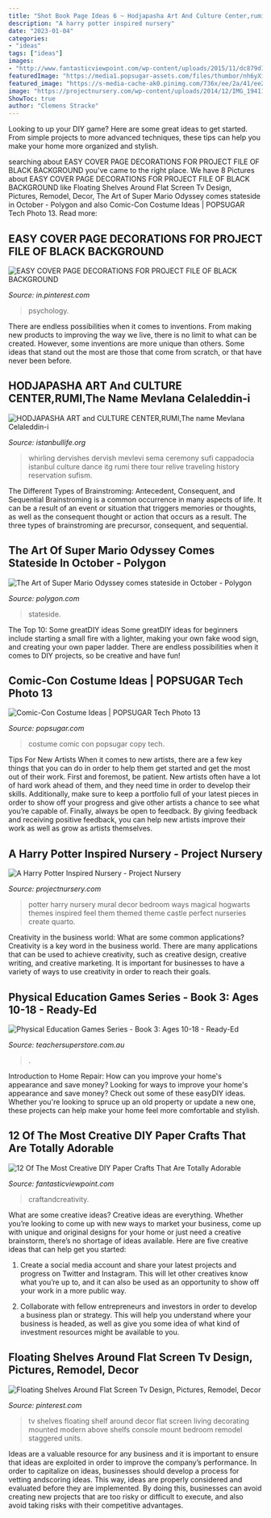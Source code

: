 ```yaml
---
title: "Shot Book Page Ideas 6 ~ Hodjapasha Art And Culture Center,rumi,the Name Mevlana Celaleddin-i"
description: "A harry potter inspired nursery"
date: "2023-01-04"
categories:
- "ideas"
tags: ["ideas"]
images:
- "http://www.fantasticviewpoint.com/wp-content/uploads/2015/11/dc879d1c614806c404a75cbc3a8fa746-634x634.jpg"
featuredImage: "https://media1.popsugar-assets.com/files/thumbor/nh6yXiLPGElGiMW4oqrHxuih8uQ/fit-in/728xorig/filters:format_auto-!!-:strip_icc-!!-/2012/03/12/1/192/1922507/3614948e4fda977a_141594105/i/Comic-Con-Costume-Ideas.jpg"
featured_image: "https://s-media-cache-ak0.pinimg.com/736x/ee/2a/41/ee2a41478faafabeca33697986adf4c8.jpg"
image: "https://projectnursery.com/wp-content/uploads/2014/12/IMG_19411-768x1024.jpg"
ShowToc: true
author: "Clemens Stracke"
---
```



Looking to up your DIY game? Here are some great ideas to get started. From simple projects to more advanced techniques, these tips can help you make your home more organized and stylish.

	

		
searching about EASY COVER PAGE DECORATIONS FOR PROJECT FILE OF BLACK BACKGROUND you've came to the right place. We have 8 Pictures about EASY COVER PAGE DECORATIONS FOR PROJECT FILE OF BLACK BACKGROUND like Floating Shelves Around Flat Screen Tv Design, Pictures, Remodel, Decor, The Art of Super Mario Odyssey comes stateside in October - Polygon and also Comic-Con Costume Ideas | POPSUGAR Tech Photo 13. Read more:
		
    
## EASY COVER PAGE DECORATIONS FOR PROJECT FILE OF BLACK BACKGROUND

<img loading=lazy src="https://i.pinimg.com/736x/40/53/35/4053359f11149426461e427f5a8a1f2c.jpg" onerror="this.onerror=null;this.src='https://tse2.mm.bing.net/th?id=OIP.K8jKMtg5UNtnfCJ_ZaPSFwHaJ3&amp;pid=15.1';" alt="EASY COVER PAGE DECORATIONS FOR PROJECT FILE OF BLACK BACKGROUND">

_Source: in.pinterest.com_

>psychology. 

	

There are endless possibilities when it comes to inventions. From making new products to improving the way we live, there is no limit to what can be created. However, some inventions are more unique than others. Some ideas that stand out the most are those that come from scratch, or that have never been before.

    
## HODJAPASHA ART And CULTURE CENTER,RUMI,The Name Mevlana Celaleddin-i

<img loading=lazy src="http://www.istanbullife.org/hodjapasha-culture-center/hodjapasha-dervish-show4-small.jpg" onerror="this.onerror=null;this.src='https://tse4.mm.bing.net/th?id=OIP.rKBOiF7-j_L8PATMJQvbBgAAAA&amp;pid=15.1';" alt="HODJAPASHA ART and CULTURE CENTER,RUMI,The name Mevlana Celaleddin-i">

_Source: istanbullife.org_

>whirling dervishes dervish mevlevi sema ceremony sufi cappadocia istanbul culture dance itg rumi there tour relive traveling history reservation sufism. 

	

The Different Types of Brainstroming: Antecedent, Consequent, and Sequential
Brainstroming is a common occurrence in many aspects of life. It can be a result of an event or situation that triggers memories or thoughts, as well as the consequent thought or action that occurs as a result. The three types of brainstroming are precursor, consequent, and sequential.

    
## The Art Of Super Mario Odyssey Comes Stateside In October - Polygon

<img loading=lazy src="https://cdn.vox-cdn.com/thumbor/quroIpaGgOCRyU_j-1NNGl-S7Wo=/0x0:3500x2000/1820x1213/filters:focal(833x893:1393x1453)/cdn.vox-cdn.com/uploads/chorus_image/image/63220255/DTF4wWAV4AEoOET.0.jpg" onerror="this.onerror=null;this.src='https://tse4.mm.bing.net/th?id=OIP.ER7h8XPTrkrY4mFnIK2URAHaE7&amp;pid=15.1';" alt="The Art of Super Mario Odyssey comes stateside in October - Polygon">

_Source: polygon.com_

>stateside. 

	

The Top 10: Some greatDIY ideas
Some greatDIY ideas for beginners include starting a small fire with a lighter, making your own fake wood sign, and creating your own paper ladder. There are endless possibilities when it comes to DIY projects, so be creative and have fun!

    
## Comic-Con Costume Ideas | POPSUGAR Tech Photo 13

<img loading=lazy src="https://media1.popsugar-assets.com/files/thumbor/nh6yXiLPGElGiMW4oqrHxuih8uQ/fit-in/728xorig/filters:format_auto-!!-:strip_icc-!!-/2012/03/12/1/192/1922507/3614948e4fda977a_141594105/i/Comic-Con-Costume-Ideas.jpg" onerror="this.onerror=null;this.src='https://tse4.mm.bing.net/th?id=OIP.kE1h6IMzdZtpbmu8PY2dZQHaLK&amp;pid=15.1';" alt="Comic-Con Costume Ideas | POPSUGAR Tech Photo 13">

_Source: popsugar.com_

>costume comic con popsugar copy tech. 

	

Tips For New Artists
When it comes to new artists, there are a few key things that you can do in order to help them get started and get the most out of their work. First and foremost, be patient. New artists often have a lot of hard work ahead of them, and they need time in order to develop their skills. Additionally, make sure to keep a portfolio full of your latest pieces in order to show off your progress and give other artists a chance to see what you’re capable of. Finally, always be open to feedback. By giving feedback and receiving positive feedback, you can help new artists improve their work as well as grow as artists themselves.

    
## A Harry Potter Inspired Nursery - Project Nursery

<img loading=lazy src="https://projectnursery.com/wp-content/uploads/2014/12/IMG_19411-768x1024.jpg" onerror="this.onerror=null;this.src='https://tse3.mm.bing.net/th?id=OIP.6sNX8cBkvpdPQfNqcZg_VgHaJ4&amp;pid=15.1';" alt="A Harry Potter Inspired Nursery - Project Nursery">

_Source: projectnursery.com_

>potter harry nursery mural decor bedroom ways magical hogwarts themes inspired feel them themed theme castle perfect nurseries create quarto. 

	

Creativity in the business world: What are some common applications?
Creativity is a key word in the business world. There are many applications that can be used to achieve creativity, such as creative design, creative writing, and creative marketing. It is important for businesses to have a variety of ways to use creativity in order to reach their goals.

    
## Physical Education Games Series - Book 3: Ages 10-18 - Ready-Ed

<img loading=lazy src="https://www.teachersuperstore.com.au/assets/full/REP-998.jpg?20171030130625" onerror="this.onerror=null;this.src='https://tse1.mm.bing.net/th?id=OIP.ZcquTdRCnve63vOstrbDmAHaKj&amp;pid=15.1';" alt="Physical Education Games Series - Book 3: Ages 10-18 - Ready-Ed">

_Source: teachersuperstore.com.au_

>. 

	

Introduction to Home Repair: How can you improve your home's appearance and save money?
Looking for ways to improve your home's appearance and save money? Check out some of these easyDIY ideas. Whether you're looking to spruce up an old property or update a new one, these projects can help make your home feel more comfortable and stylish.

    
## 12 Of The Most Creative DIY Paper Crafts That Are Totally Adorable

<img loading=lazy src="http://www.fantasticviewpoint.com/wp-content/uploads/2015/11/dc879d1c614806c404a75cbc3a8fa746-634x634.jpg" onerror="this.onerror=null;this.src='https://tse2.mm.bing.net/th?id=OIP.xJJqO3XU3N6lFcrth9pSwAHaHa&amp;pid=15.1';" alt="12 Of The Most Creative DIY Paper Crafts That Are Totally Adorable">

_Source: fantasticviewpoint.com_

>craftandcreativity. 

	

What are some creative ideas?
Creative ideas are everything. Whether you’re looking to come up with new ways to market your business, come up with unique and original designs for your home or just need a creative brainstorm, there’s no shortage of ideas available. Here are five creative ideas that can help get you started:
1. Create a social media account and share your latest projects and progress on Twitter and Instagram. This will let other creatives know what you’re up to, and it can also be used as an opportunity to show off your work in a more public way.

2. Collaborate with fellow entrepreneurs and investors in order to develop a business plan or strategy. This will help you understand where your business is headed, as well as give you some idea of what kind of investment resources might be available to you.


    
## Floating Shelves Around Flat Screen Tv Design, Pictures, Remodel, Decor

<img loading=lazy src="https://s-media-cache-ak0.pinimg.com/736x/ee/2a/41/ee2a41478faafabeca33697986adf4c8.jpg" onerror="this.onerror=null;this.src='https://tse1.mm.bing.net/th?id=OIP.7gtT-sDVAeBcvWS2NdENdgHaJ4&amp;pid=15.1';" alt="Floating Shelves Around Flat Screen Tv Design, Pictures, Remodel, Decor">

_Source: pinterest.com_

>tv shelves floating shelf around decor flat screen living decorating mounted modern above shelfs console mount bedroom remodel staggered units. 

	

Ideas are a valuable resource for any business and it is important to ensure that ideas are exploited in order to improve the company’s performance. In order to capitalize on ideas, businesses should develop a process for vetting andscoring ideas. This way, ideas are properly considered and evaluated before they are implemented. By doing this, businesses can avoid creating new projects that are too risky or difficult to execute, and also avoid taking risks with their competitive advantages.

